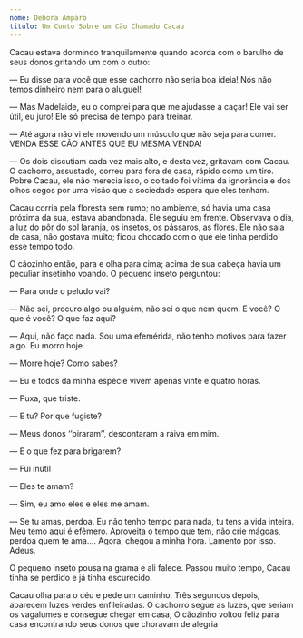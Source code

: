 ```yaml
---
nome: Debora Amparo
titulo: Um Conto Sobre um Cão Chamado Cacau
---
```


Cacau estava dormindo tranquilamente quando acorda com o barulho de seus donos gritando um com o outro:

— Eu disse para você que esse cachorro não seria boa ideia! Nós não temos dinheiro nem para o aluguel!

— Mas Madelaide, eu o comprei para que me ajudasse a caçar! Ele vai ser útil, eu juro! Ele só precisa de tempo para treinar.

— Até agora não vi ele movendo um músculo que não seja para comer. VENDA ESSE CÃO ANTES QUE EU MESMA VENDA!

— Os dois discutiam cada vez mais alto, e desta vez, gritavam com Cacau. O cachorro, assustado, correu para fora de casa, rápido como um tiro. Pobre Cacau, ele não merecia isso, o coitado foi vítima da ignorância e dos olhos cegos por uma visão que a sociedade espera que eles tenham.

Cacau corria pela floresta sem rumo; no ambiente, só havia uma casa próxima da sua, estava abandonada. Ele seguiu em frente. Observava o dia, a luz do pôr do sol laranja, os insetos, os pássaros, as flores. Ele não saia de casa, não gostava muito; ficou chocado com o que ele tinha perdido esse tempo todo.

O cãozinho então, para e olha para cima; acima de sua cabeça havia um peculiar insetinho voando. O pequeno inseto perguntou:

— Para onde o peludo vai?

— Não sei, procuro algo ou alguém, não sei o que nem quem. E você? O que é você? O que faz aqui?

— Aqui, não faço nada. Sou uma efemérida, não tenho motivos para fazer algo. Eu morro hoje.

— Morre hoje? Como sabes?

— Eu e todos da minha espécie vivem apenas vinte e quatro horas.

— Puxa, que triste.

— E tu? Por que fugiste?

— Meus donos ‘’piraram’’, descontaram a raiva em mim.

— E o que fez para brigarem?

— Fui inútil 

— Eles te amam?

— Sim, eu amo eles e eles me amam.

— Se tu amas, perdoa. Eu não tenho tempo para nada, tu tens a vida inteira. Meu temo aqui é efêmero. Aproveita o tempo que tem, não crie mágoas, perdoa quem te ama.... Agora, chegou a minha hora. Lamento por isso. Adeus.

O pequeno inseto pousa na grama e ali falece. Passou muito tempo, Cacau tinha se perdido e já tinha escurecido.

Cacau olha para o céu e pede um caminho. Três segundos depois, aparecem luzes verdes enfileiradas. O cachorro segue as luzes, que seriam os vagalumes e consegue chegar em casa,
O cãozinho voltou feliz para casa encontrando seus donos que choravam de alegria
